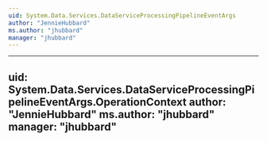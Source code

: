```yaml
---
uid: System.Data.Services.DataServiceProcessingPipelineEventArgs
author: "JennieHubbard"
ms.author: "jhubbard"
manager: "jhubbard"
---
```


---
uid: System.Data.Services.DataServiceProcessingPipelineEventArgs.OperationContext
author: "JennieHubbard"
ms.author: "jhubbard"
manager: "jhubbard"
---
